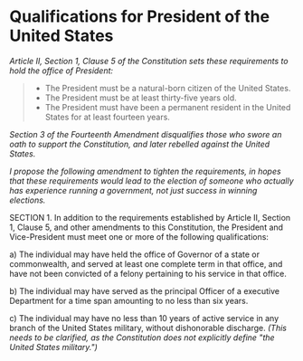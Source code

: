 # Qualifications for President of the United States

_Article II, Section 1, Clause 5 of the Constitution sets these requirements to hold the office of President:_

> * The President must be a natural-born citizen of the United States.
> * The President must be at least thirty-five years old.
> * The President must have been a permanent resident in the United States for at least fourteen years.

_Section 3 of the Fourteenth Amendment disqualifies those who swore an oath to support the Constitution, and later rebelled against the United States._

_I propose the following amendment to tighten the requirements, in hopes that these requirements would lead to the election of someone who actually has experience running a government, not just success in winning elections._

SECTION 1. In addition to the requirements established by Article II, Section 1, Clause 5, and other amendments to this Constitution, the President and Vice-President must meet one or more of the following qualifications:

a) The individual may have held the office of Governor of a state or commonwealth, and served at least one complete term in that office, and have not been convicted of a felony pertaining to his service in that office.

b) The individual may have served as the principal Officer of a executive Department for a time span amounting to no less than six years.

c) The individual may have no less than 10 years of active service in any branch of the United States military, without dishonorable discharge. _(This needs to be clarified, as the Constitution does not explicitly define "the United States military.")_